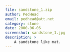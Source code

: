 ```yaml
---
file: sandstone_1.zip
author: PedHead
email: pedhead@att.net
category: stone
date: 2000-06-06
screenshot: sandstone_1.jpg
description: >
    A sandstone like mat.
---
```

